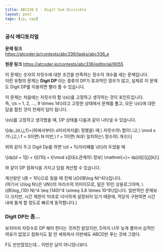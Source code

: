 ```yaml
---
title: ABC336 E - Digit Sum Divisible
layout: post
tags: [cp, cpp]
---
```

### 공식 에디토리얼

**문제 링크**  
<https://atcoder.jp/contests/abc336/tasks/abc336_e>

**원문 링크**
<https://atcoder.jp/contests/abc336/editorial/9055>

이 문제는 숫자의 자릿수에 대한 조건을 만족하는 정수의 개수를 세는 문제입니다.  
이런 유형의 문제는 **Digit DP** 라는 종류의 DP가 효과적인 경우가 많고, 실제로 이 문제도 Digit DP를 이용하면 빨리 풀 수 있습니다.

이 문제는 처음에는 자릿수의 합 \\(s\\)를 고정하고 생각하는 것이 포인트입니다.  
즉, \\(s = 1, 2, ..., 9 \times 14\\)라고 고정한 상태에서 문제를 풀고, 모든 \\(s\\)에 대한 답을 합친 것이 전체의 답이 됩니다.

\\(s\\)를 고정하고 생각했을 때, DP 상태를 다음과 같이 나타낼 수 있습니다.

\\[dp_{d,i,j,f}=(위에서부터\ d자리까지를\ 정했을\ 때,\ 자릿수의\ 합이\ i고,\ \mod s가\ j고,\ f = 0이면\ N 미만,\ f = 1이면\ N과\ 일치하는\ 정수의\ 개수)\\]

위와 같이 두고 Digit Dp를 하면 \\(d + 1\\)자리쨰를 \\(t\\)라 두었을 때

\\[dp[d + 1][i + t][(10j + t)\mod s][대소관계의\ 정보] \mathrel{+}= dp[d][i][j][k]\\]

와 같이 DP 점화식을 가지고 답을 계산할 수 있습니다.

계산량은 \\(B = 10\\)으로 뒀을 때 전체 \\(O((B\log N)^4)\\)입니다.  
(여기서 \\(\log N\\)은 \\(N\\)의 자리수의 의미이므로, 밑은 10인 상용로그이며, \\((B\log_{10} N)^4 \leq (140)^4 \simeq 3.8 \times 10^8\\)입니다. 일반적인 문제보다 크지만, 시간 제한이 10초로 넉넉하게 설정되어 있기 때문에, 적당히 구현하면 시간 내에 돌게 할 정도로 빠르게 동작합니다.)

### Digit DP는 좀...
보자마자 자릿수로 DP 해야 한다는 것까진 알았지만, D까지 너무 늦게 풀어서 심적인 여유가 없었고 점화식도 잘 안 세워져서 이번에도 ABCD만 푸는 것에 그쳤다.

F도 만만찮았는데... 이번은 날이 아니었나보다.